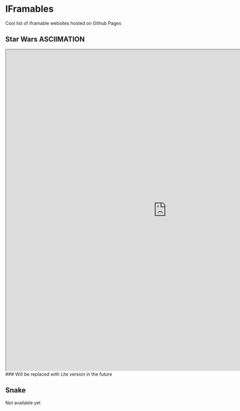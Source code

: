 # IFramables

Cool list of iframable websites hosted on Github Pages

## Star Wars ASCIIMATION
<iframe src="https://asciimation.co.nz/index.php" width=1000px; height=1000px; border:none;></iframe>
### Will be replaced with Lite version in the future

## Snake
Not available yet
